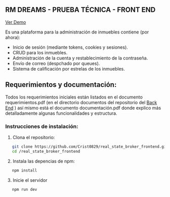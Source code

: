
## RM DREAMS - PRUEBA TÉCNICA - FRONT END

[Ver Demo](https://real-state-broker-frontend.vercel.app)

Es una plataforma para la administración de inmuebles contiene (por ahora):

- Inicio de sesión (mediante tokens, cookies y sesiones).
- CRUD para los inmuebles.
- Administración de la cuenta y restablecimiento de la contraseña.
- Envío de correo (despchado por queues).
- Sistema de calificación por estrelas de los inmuebles.

## Requerimientos y documentación:
Todos los requerimientos iniciales están listados en el documento requerimientos.pdf (en el directorio documentos del repositorio del [Back End](https://github.com/Crist0829/real_estate_broker_backend.git) )
así mismo está el documento documentación.pdf donde explico más detalladamente algunas funcionalidades y estructura.

### Instrucciones de instalación:

1)  Clona el repositorio:


```bash
   git clone https://github.com/Crist0829/real_state_broker_frontend.git
   cd /real_state_broker_frontend
```

2)  Instala las depencias de npm:


```bash
   npm install
```


3)  Inicie el servidor

```bash
   npm run dev
```








